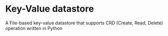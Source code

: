 # Key-Value datastore
A File-based key-value datastore that supports CRD (Create, Read, Delete) operation written in Python
